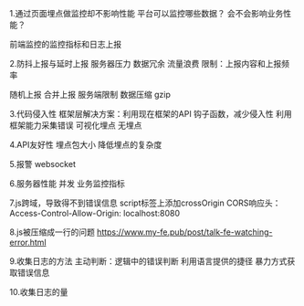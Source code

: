 1.通过页面埋点做监控却不影响性能
平台可以监控哪些数据？
会不会影响业务性能？

前端监控的监控指标和日志上报


2.防抖上报与延时上报
  服务器压力 数据冗余 流量浪费
  限制：上报内容和上报频率

  随机上报
  合并上报
  服务端限制
  数据压缩 gzip


3.代码侵入性
  框架层解决方案：利用现在框架的API 钩子函数，减少侵入性
                利用框架能力采集错误
  可视化埋点  无埋点

4.API友好性 埋点包大小
  降低埋点的复杂度


5.报警 websocket


6.服务器性能
  并发
  业务监控指标

7.js跨域，导致得不到错误信息
  script标签上添加crossOrigin
  CORS响应头： Access-Control-Allow-Origin: localhost:8080


8.js被压缩成一行的问题
  https://www.my-fe.pub/post/talk-fe-watching-error.html

9.收集日志的方法
主动判断：逻辑中的错误判断
利用语言提供的捷径 暴力方式获取错误信息

10.收集日志的量
